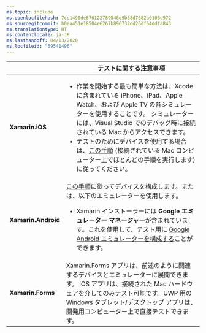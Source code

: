 ```yaml
---
ms.topic: include
ms.openlocfilehash: 7ce1490de676122789548d9b38d7682a0105d972
ms.sourcegitcommit: b0ea451e18504e6267b896732dd26df64ddfa843
ms.translationtype: HT
ms.contentlocale: ja-JP
ms.lasthandoff: 04/13/2020
ms.locfileid: "69541496"
---
```

||テストに関する注意事項|
|---|---|
|**Xamarin.iOS**|<ul><li>作業を開始する最も簡単な方法は、Xcode に含まれている iPhone、iPad、Apple Watch、および Apple TV の各シミュレーターを使用することです。 シミュレーターには、Visual Studio でのデバッグ時に接続されている Mac からアクセスできます。</li> <li>テストのためにデバイスを使用する場合は、<a href="~/ios/get-started/installation/device-provisioning/index.md">この手順</a> (接続されている Mac コンピューター上でほとんどの手順を実行します) に従ってください。</li></ul>|
|**Xamarin.Android**|<a href="~/android/get-started/installation/set-up-device-for-development.md">この手順</a>に従ってデバイスを構成します。または、以下のエミュレーターを使用します。 <ul><li>Xamarin インストーラーには **Google エミュレーター マネージャー**が含まれています。これを使用して、テスト用に <a href="~/android/deploy-test/debugging/android-sdk-emulator/index.md">Google Android エミュレーターを構成する</a>ことができます。</li></ul>|
|**Xamarin.Forms**|Xamarin.Forms アプリは、前述のように関連するデバイスとエミュレーターに展開できます。 iOS アプリは、接続された Mac ハードウェアを介してのみテスト可能です。UWP 用の Windows タブレット/デスクトップ アプリは、開発用コンピューター上で直接テストできます。|
